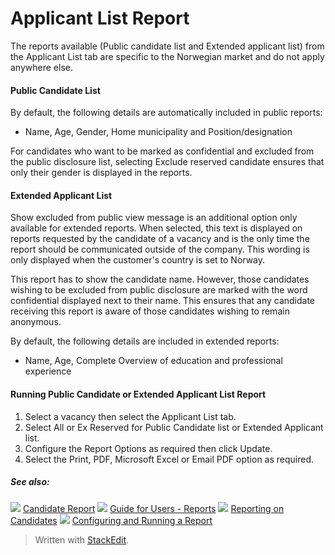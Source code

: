 # Applicant List Report

The reports available (Public candidate list  and  Extended applicant list) from the  Applicant List  tab are specific to the Norwegian market and do not apply anywhere else.

#### Public Candidate List

By default, the following details are automatically included in public reports:

-   Name,  Age,  Gender,  Home municipality  and  Position/designation

For candidates who want to be marked as confidential and excluded from the public disclosure list, selecting  Exclude reserved candidate  ensures that only their gender is displayed in the reports.

#### Extended Applicant List

Show excluded from public view message  is an additional option only available for extended reports. When selected, this text is displayed on reports requested by the candidate of a vacancy and is the only time the report should be communicated outside of the company. This wording is only displayed when the customer's country is set to Norway.

This report has to show the candidate name. However, those candidates wishing to be excluded from public disclosure are marked with the word confidential displayed next to their name. This ensures that any candidate receiving this report is aware of those candidates wishing to remain anonymous.

By default, the following details are included in extended reports:

-   Name,  Age,  Complete Overview  of education and professional experience

#### Running Public Candidate or Extended Applicant List Report

1.  Select a vacancy then select the  Applicant List  tab.
2.  Select  All  or  Ex Reserved  for  Public Candidate list  or  Extended Applicant list.
3.  Configure the  Report Options  as required then click  Update.
4.  Select the  Print,  PDF,  Microsoft Excel  or  Email PDF  option as required.

##### See also:

![](../Resources/Images/icon-document-link.png) [Candidate Report](candidate_report.htm)
![](../Resources/Images/icon-document-link.png) [Guide for Users - Reports](guide_for_users_reports.htm)
![](../Resources/Images/icon-document-link.png) [Reporting on Candidates](reporting_on_candidates.htm)
![](../Resources/Images/icon-document-link.png) [Configuring and Running a Report](configuring_and_running_a_report.htm)


> Written with [StackEdit](https://stackedit.io/).
<!--stackedit_data:
eyJoaXN0b3J5IjpbMTMzOTE2NjYzMl19
-->